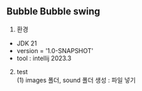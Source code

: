 <h2>Bubble Bubble swing</h2>

1. 환경
- JDK 21
- version = '1.0-SNAPSHOT'
- tool : intellij 2023.3

2. test
   <br>(1) images 폴더, sound 폴더 생성 : 파일 넣기